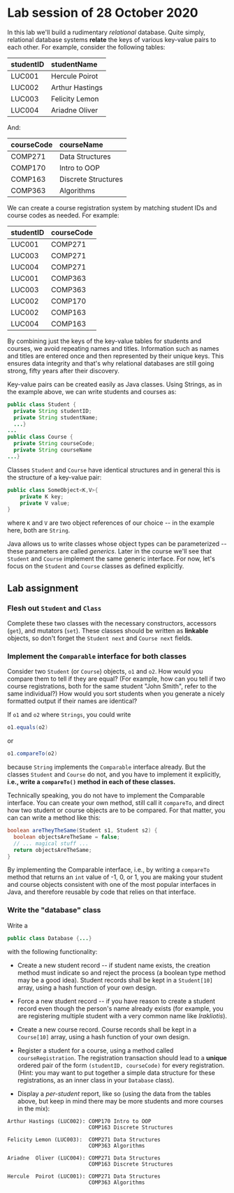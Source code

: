 # Lab session of 28 October 2020

In this lab we'll build a rudimentary *relational* database. Quite simply, relational database systems **relate** the keys of various key-value pairs to each other. For example, consider the following tables:
  
| studentID | studentName     |            
| :---      | :---            | 
| LUC001    | Hercule Poirot  |   
| LUC002    | Arthur Hastings |
| LUC003    | Felicity Lemon  |
| LUC004    | Ariadne Oliver  |

And:

| courseCode | courseName          |   
| :-----     | :---                |   
| COMP271    | Data Structures     |
| COMP170    | Intro to OOP        |
| COMP163    | Discrete Structures |
| COMP363    | Algorithms          |

We can create a course registration system by matching student IDs and course codes as needed. For example:

| studentID | courseCode |  
| ---       | ---        | 
| LUC001    | COMP271    | 
| LUC003    | COMP271    |
| LUC004    | COMP271    |
| LUC001    | COMP363    |
| LUC003    | COMP363    |
| LUC002    | COMP170    |
| LUC002    | COMP163    |
| LUC004    | COMP163    |

By combining just the keys of the key-value tables for students and courses, we avoid repeating names and titles. Information such as names and titles are entered once and then represented by their unique keys. This ensures data integrity and that's why relational databases are still going strong, fifty years after their discovery.

Key-value pairs can be created easily as Java classes. Using Strings, as in the example above, we can write students and courses as:

```java
public class Student {
  private String studentID;
  private String studentName;
  ...}
...
public class Course {
  private String courseCode;
  private String courseName
...}
```

Classes `Student` and `Course` have identical structures and in general this is the structure of a key-value pair:

```java
public class SomeObject<K,V>{
    private K key;
    private V value;
}
```
where `K` and `V` are two object references of our choice -- in the example here, both are `String`. 

Java allows us to write classes whose object types can be parameterized -- these parameters are called *generics*. Later in the course we'll see that `Student` and `Course` implement the same generic interface. For now, let's focus on the `Student` and `Course` classes as defined explicitly.

## Lab assignment


### Flesh out `Student` and `Class`
Complete these two classes with the necessary constructors, accessors (`get`), and mutators (`set`). These classes should be written as **linkable** objects, so don't forget the `Student next` and `Course next` fields.

### Implement the `Comparable` interface for both classes
Consider two `Student` (or `Course`) objects, `o1` and `o2`. How would you compare them to tell if they are equal? (For example, how can you tell if two course registrations, both for the same student "John Smith", refer to the same individual?) How would you sort students when you generate a nicely formatted output if their names are identical? 

If `o1` and `o2` where `Strings`, you could write

```java
o1.equals(o2)
```

or 

```java
o1.compareTo(o2)
```

because `String` implements the `Comparable` interface already. But the classes `Student` and `Course` do not, and you have to implement it explicitly, **i.e., write a `compareTo()` method in each of these classes.**

Technically speaking, you do not have to implement the Comparable interface. You can create your own method, still call it `compareTo`, and direct how two student or course objects are to be compared. For that matter, you can can write a method like this:
```java
boolean areTheyTheSame(Student s1, Student s2) {
  boolean objectsAreTheSame = false;
  // ... magical stuff ...
  return objectsAreTheSame;
}
```
By implementing the Comparable interface, i.e., by writing a `compareTo` method that returns an `int` value of -1, 0, or 1, you are making your student and course objects consistent with one of the most popular interfaces in Java, and therefore reusable by code that relies on that interface.

### Write the "database" class
Write a 
```java
public class Database {...}
```
with the following functionality:
* Create a new student record -- if student name exists, the creation method must indicate so and reject the process (a boolean type method may be a good idea). Student records shall be kept in a `Student[10]` array, using a hash function of your own design.

* Force a new student record -- if you have reason to create a student record even though the person's name already exists (for example, you are registering multiple student with a very common name like *Irakliotis*).

* Create a new course record. Course records shall be kept in a `Course[10]` array, using a hash function of your own design.

* Register a student for a course, using a method called `courseRegistration`. The registration transaction should lead to a **unique** ordered pair of the form `(studentID, courseCode)` for every registration. (Hint: you may want to put together a simple data structure for these registrations, as an inner class in your `Database` class).

* Display a *per-student* report, like so (using the data from the tables above, but keep in mind there may be more students and more courses in the mix):
 ```text
Arthur Hastings (LUC002): COMP170 Intro to OOP
                           COMP163 Discrete Structures

Felicity Lemon (LUC003):  COMP271 Data Structures
                           COMP363 Algorithms

Ariadne  Oliver (LUC004): COMP271 Data Structures
                           COMP163 Discrete Structures

Hercule  Poirot (LUC001): COMP271 Data Structures
                           COMP363 Algorithms
```